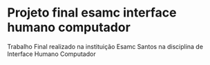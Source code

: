 # Projeto final esamc interface humano computador
 Trabalho Final realizado na instituição Esamc Santos na disciplina de Interface Humano Computador
